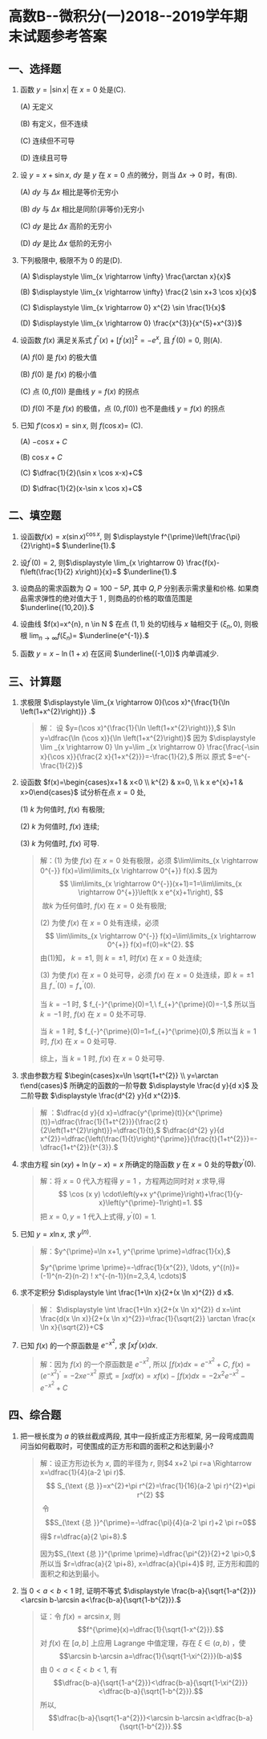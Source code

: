 # 高数B--微积分(一)2018--2019学年期末试题参考答案

## 一、选择题

1. 函数 $y=|\sin x|$ 在 $x=0$ 处是(C).

   (A) 无定义

   (B) 有定义，但不连续

   (C) 连续但不可导

   (D) 连续且可导



2. 设 $y=x+\sin x$, $d y$ 是 $y$ 在 $x=0$ 点的微分，则当 $\Delta x\to 0$ 时，有(B).

   (A) $d y$ 与 $\Delta x$ 相比是等价无穷小

   (B) $d y$ 与 $\Delta x$ 相比是同阶(非等价)无穷小

   (C) $d y$ 是比 $\Delta x$ 高阶的无穷小

   (D) $d y$ 是比 $\Delta x$ 低阶的无穷小




3. 下列极限中, 极限不为 0 的是(D).

   (A) $\displaystyle \lim_{x \rightarrow \infty} \frac{\arctan x}{x}$

   (B) $\displaystyle \lim_{x \rightarrow \infty} \frac{2 \sin x+3 \cos x}{x}$

   (C) $\displaystyle \lim_{x \rightarrow 0} x^{2} \sin \frac{1}{x}$

   (D) $\displaystyle \lim_{x \rightarrow 0} \frac{x^{3}}{x^{5}+x^{3}}$




4. 设函数 $f(x)$ 满足关系式 $f^{\prime \prime}(x)+\left[f^{\prime}(x)\right]^{2}=-e^{x},$ 且 $f^{\prime}(0)=0,$ 则(A).

   (A) $f(0)$ 是 $f(x)$ 的极大值

   (B) $f(0)$ 是 $f(x)$ 的极小值

   (C) 点 $(0,f(0))$ 是曲线 $y=f(x)$ 的拐点

   (D) $f(0)$ 不是 $f(x)$ 的极值，点 $(0,f(0))$ 也不是曲线 $y=f(x)$ 的拐点




5. 已知 $f'(\cos x)=\sin x$, 则 $f(\cos x)=$ (C).

   (A) $-\cos x+C$

   (B) $\cos x+C$

   (C) $\dfrac{1}{2}(\sin x \cos x-x)+C$

   (D) $\dfrac{1}{2}(x-\sin x \cos x)+C$



## 二、填空题


1. 设函数$\displaystyle f(x)=x(\sin x)^{\cos x},$ 则 $\displaystyle f^{\prime}\left(\frac{\pi}{2}\right)=$ $\underline{1}.$

   

2. 设$f^{\prime}(0)=2,$ 则$\displaystyle \lim_{x \rightarrow 0} \frac{f(x)-f\left(\frac{1}{2} x\right)}{x}=$ $\underline{1}.$

   


3. 设商品的需求函数为 $Q=100-5 P$, 其中 $Q, P$ 分别表示需求量和价格. 如果商品需求弹性的绝对值大于 1 , 则商品的价格的取值范围是 $\underline{(10,20)}.$

   


4. 设曲线 $f(x)=x^{n}, n \in N $ 在点 $(1,1)$ 处的切线与 $x$ 轴相交于 $\left(\xi_{n}, 0\right),$ 则极根 $\displaystyle \lim_{n \rightarrow \infty} f\left(\xi_{n}\right)=$ $\underline{e^{-1}}.$

   


5. 函数 $y=x-\ln (1+x)$ 在区间 $\underline{(-1,0]}$ 内单调减少.



## 三、计算题


1. 求极限 $\displaystyle \lim_{x \rightarrow 0}(\cos x)^{\frac{1}{\ln \left(1+x^{2}\right)}} .$

   > 解： 设 $y=(\cos x)^{\frac{1}{\ln \left(1+x^{2}\right)}},$  $\ln y=\dfrac{\ln (\cos x)}{\ln \left(1+x^{2}\right)}$
   > 因为 $\displaystyle \lim _{x \rightarrow 0} \ln y=\lim _{x \rightarrow 0} \frac{\frac{-\sin x}{\cos x}}{\frac{2 x}{1+x^{2}}}=-\frac{1}{2},$ 所以 原式 $=e^{-\frac{1}{2}}$

2. 设函数 $f(x)=\begin{cases}x+1 & x<0 \\ k^{2} & x=0, \\ k x e^{x}+1 & x>0\end{cases}$
   试分析在点 $x=0$ 处,

     (1) $k$ 为何值时, $f(x)$ 有极限;

     (2) $k$ 为何值时, $f(x)$ 连续;

     (3) $k$ 为何值时, $f(x)$ 可导.

   > 解：(1) 为使 $f(x)$ 在 $x=0$ 处有极限，必须 $\lim\limits_{x \rightarrow 0^{-}} f(x)=\lim\limits_{x \rightarrow 0^{+}} f(x).$
   > 	因为
   > $$
   > 	\lim\limits_{x \rightarrow 0^{-}}(x+1)=1=\lim\limits_{x \rightarrow 0^{+}}\left(k x e^{x}+1\right),
   > $$
   > ​	故$k$ 为任何值时, $f(x)$ 在 $x=0$ 处有极限;
   >
   > (2) 为使 $f(x)$ 在 $x=0$ 处有连续，必须 
   > $$
   > \lim\limits_{x \rightarrow 0^{-}} f(x)=\lim\limits_{x \rightarrow 0^{+}} f(x)=f(0)=k^{2}.
   > $$
   > 由(1)知， $k=\pm 1,$ 则 $k=\pm 1,$ 时$f(x)$ 在 $x=0$ 处连续;
   >
   > (3) 为使 $f(x)$ 在 $x=0$ 处可导，必须 $f(x)$ 在 $x=0$ 处连续，即 $k=\pm 1$ 且 $f_{-}^{\prime}(0)=f_{+}^{\prime}(0).$ 
   >
   > 当 $k=-1$ 时, $ f_{-}^{\prime}(0)=1,\ f_{+}^{\prime}(0)=-1,$ 所以当 $k=-1$ 时, $f(x)$ 在 $x=0$ 处不可导. 
   >
   > 当 $k=1$ 时,  $ f_{-}^{\prime}(0)=1=f_{+}^{\prime}(0),$ 所以当 $k=1$ 时, $f(x)$ 在 $x=0$ 处可导.
   >
   > 综上，当 $k=1$ 时,  $f(x)$ 在 $x=0$ 处可导.



3. 求由参数方程 $\begin{cases}x=\ln \sqrt{1+t^{2}} \\ y=\arctan t\end{cases}$ 所确定的函数的一阶导数 $\displaystyle \frac{d y}{d x}$ 及二阶导数 $\displaystyle \frac{d^{2} y}{d x^{2}}$.

   > 解 ：$\dfrac{d y}{d x}=\dfrac{y^{\prime}(t)}{x^{\prime}(t)}=\dfrac{\frac{1}{1+t^{2}}}{\frac{2 t}{2\left(1+t^{2}\right)}}=\dfrac{1}{t},$ $\dfrac{d^{2} y}{d x^{2}}=\dfrac{\left(\frac{1}{t}\right)^{\prime}}{\frac{t}{1+t^{2}}}=-\dfrac{1+t^{2}}{t^{3}}.$


4. 求由方程 $\sin (xy)+\ln (y-x)=x$ 所确定的隐函数 $y$ 在 $x=0$ 处的导数$y^{\prime}(0).$

   > 解：将 $x=0$ 代入方程得 $y=1$ ，方程两边同时对 $x$ 求导,得
   > $$
   > \cos (x y) \cdot\left(y+x y^{\prime}\right)+\frac{1}{y-x}\left(y^{\prime}-1\right)=1.
   > $$
   > 把 $x=0, y=1$ 代入上式得, $y^{\prime}(0)=1.$

5. 已知 $y=x \ln x,$ 求 $y^{(n)}$.

   > 解：$y^{\prime}=\ln x+1, y^{\prime \prime}=\dfrac{1}{x},$ 
   >
   > $y^{\prime \prime \prime}=-\dfrac{1}{x^{2}}, \ldots, y^{(n)}=(-1)^{n-2}(n-2) ! x^{-(n-1)}(n=2,3,4, \cdots)$

6. 求不定积分 $\displaystyle \int \frac{1+\ln x}{2+(x \ln x)^{2}} d x$.

   > 解： $\displaystyle \int \frac{1+\ln x}{2+(x \ln x)^{2}} d x=\int \frac{d(x \ln x)}{2+(x \ln x)^{2}}=\frac{1}{\sqrt{2}} \arctan \frac{x \ln x}{\sqrt{2}}+C$

7. 已知 $f(x)$ 的一个原函数是 $e^{-x^{2}},$ 求 $\displaystyle \int x f^{\prime}(x) d x$.

   > 解：因为 $f(x)$ 的一个原函数是 $e^{-x^{2}},$ 所以 $\displaystyle \int f(x) d x=e^{-x^{2}}+C, \ f(x)=\left(e^{-x^{2}}\right)^{\prime}=-2 x e^{-x^{2}}$
   >  $\displaystyle \text{原式}=\int x d f(x)=x f(x)-\int f(x) d x=-2 x^{2} e^{-x^{2}}-e^{-x^{2}}+C$



## 四、综合题


1. 把一根长度为 $a$ 的铁丝截成两段, 其中一段折成正方形框架, 另一段弯成圆周问当如何截取时，可使围成的正方形和圆的面积之和达到最小?

   > 解：设正方形边长为 $x,$ 圆的半径为 $r,$ 则$4 x+2 \pi r=a \Rightarrow x=\dfrac{1}{4}(a-2 \pi r)$.
   > $$
   > S_{\text {总 }}=x^{2}+\pi r^{2}=\frac{1}{16}(a-2 \pi r)^{2}+\pi r^{2}
   > $$
   > ​	令$$S_{\text {总 }}^{\prime}=-\dfrac{\pi}{4}(a-2 \pi r)+2 \pi r=0$$ 得$ r=\dfrac{a}{2 \pi+8}.$ 
   >
   > 因为$S_{\text {总 }}^{\prime \prime}=\dfrac{\pi^{2}}{2}+2 \pi>0,$ 所以当 $r=\dfrac{a}{2 \pi+8}, x=\dfrac{a}{\pi+4}$ 时, 正方形和圆的面积之和达到最小。
   
2. 当 $0 < a < b < 1$ 时, 证明不等式 $\displaystyle \frac{b-a}{\sqrt{1-a^{2}}}<\arcsin b-\arcsin a<\frac{b-a}{\sqrt{1-b^{2}}}.$

   >  证：令 $f(x)=\arcsin x,$ 则
   > 	$$f^{\prime}(x)=\dfrac{1}{\sqrt{1-x^{2}}}.$$
   > 	对 $f(x)$ 在 $[a, b]$ 上应用 Lagrange 中值定理，存在 $\xi \in(a, b)$ ，使 $$\arcsin b-\arcsin a=\dfrac{1}{\sqrt{1-\xi^{2}}}(b-a)$$
   > 	由 $0<a<\xi<b<1,$ 有 $$\dfrac{b-a}{\sqrt{1-a^{2}}}<\dfrac{b-a}{\sqrt{1-\xi^{2}}}<\dfrac{b-a}{\sqrt{1-b^{2}}}.$$
   > 	所以, $$\dfrac{b-a}{\sqrt{1-a^{2}}}<\arcsin b-\arcsin a<\dfrac{b-a}{\sqrt{1-b^{2}}}.$$

